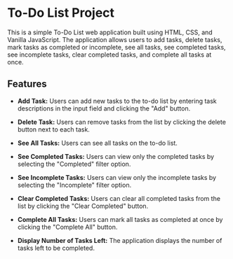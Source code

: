 # To-Do List Project

This is a simple To-Do List web application built using HTML, CSS, and Vanilla JavaScript. The application allows users to add tasks, delete tasks, mark tasks as completed or incomplete, see all tasks, see completed tasks, see incomplete tasks, clear completed tasks, and complete all tasks at once.

## Features

- **Add Task:** Users can add new tasks to the to-do list by entering task descriptions in the input field and clicking the "Add" button.

- **Delete Task:** Users can remove tasks from the list by clicking the delete button next to each task.

- **See All Tasks:** Users can see all tasks on the to-do list.

- **See Completed Tasks:** Users can view only the completed tasks by selecting the "Completed" filter option.

- **See Incomplete Tasks:** Users can view only the incomplete tasks by selecting the "Incomplete" filter option.

- **Clear Completed Tasks:** Users can clear all completed tasks from the list by clicking the "Clear Completed" button.

- **Complete All Tasks:** Users can mark all tasks as completed at once by clicking the "Complete All" button.

- **Display Number of Tasks Left:** The application displays the number of tasks left to be completed.

